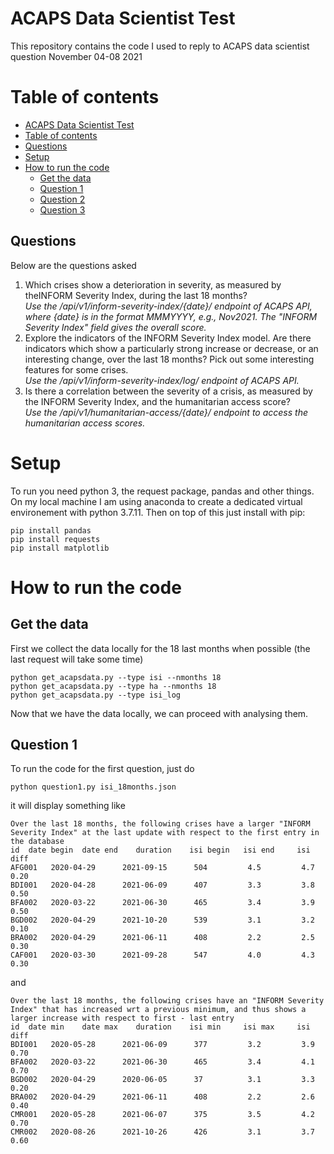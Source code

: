 ACAPS Data Scientist Test
=============

This repository contains the code I used to reply to ACAPS data scientist question November 04-08 2021

Table of contents
=================
  * [ACAPS Data Scientist Test](#ACAPS-Data-Scientist-Test)
  * [Table of contents](#table-of-contents)
  * [Questions](#questions)
  * [Setup](#setup)
  * [How to run the code](#how-to-run-the-code)
    * [Get the data](#get-the-data)
    * [Question 1](#question-1)
    * [Question 2](#question-2)
    * [Question 3](#question-3)

Questions
-
Below are the questions asked 
1. Which crises show a deterioration in severity, as measured by theINFORM Severity Index, during the last 18 months?  
   *Use the /api/v1/inform-severity-index/{date}/ endpoint of ACAPS API, where {date} is in the format MMMYYYY, e.g., Nov2021. The "INFORM Severity Index" field gives the overall score.*
2. Explore the indicators of the INFORM Severity Index model. Are
   there indicators which show a particularly strong increase or
   decrease, or an interesting change, over the last 18 months? Pick
   out some interesting features for some crises.  
*Use the /api/v1/inform-severity-index/log/ endpoint of ACAPS API.*
3. Is there a correlation between the severity of a crisis, as measured by the INFORM Severity Index, and the humanitarian access score?  
*Use the /api/v1/humanitarian-access/{date}/ endpoint to access the humanitarian access scores.*

Setup
=============
To run you need python 3, the request package, pandas and other
things. On my local machine I am using anaconda to create a dedicated
virtual environement with python 3.7.11. Then on top of this just
install with pip:
```
pip install pandas
pip install requests
pip install matplotlib
```

How to run the code
============
Get the data
-
First we collect the data locally for the 18 last months when possible (the last request will take some time)
```
python get_acapsdata.py --type isi --nmonths 18
python get_acapsdata.py --type ha --nmonths 18
python get_acapsdata.py --type isi_log

```
Now that we have the data locally, we can proceed with analysing them.

Question 1
-
To run the code for the first question, just do
```
python question1.py isi_18months.json 
```

it will display something like

```
Over the last 18 months, the following crises have a larger "INFORM Severity Index" at the last update with respect to the first entry in the database
id	date begin	date end	duration	isi begin	isi end		isi diff
AFG001 	 2020-04-29 	 2021-09-15 	 504 		 4.5 		 4.7 		 0.20
BDI001 	 2020-04-28 	 2021-06-09 	 407 		 3.3 		 3.8 		 0.50
BFA002 	 2020-03-22 	 2021-06-30 	 465 		 3.4 		 3.9 		 0.50
BGD002 	 2020-04-29 	 2021-10-20 	 539 		 3.1 		 3.2 		 0.10
BRA002 	 2020-04-29 	 2021-06-11 	 408 		 2.2 		 2.5 		 0.30
CAF001 	 2020-03-30 	 2021-09-28 	 547 		 4.0 		 4.3 		 0.30
```

and 

```
Over the last 18 months, the following crises have an "INFORM Severity Index" that has increased wrt a previous minimum, and thus shows a larger increase with respect to first - last entry
id	date min	date max	duration	isi min		isi max		isi diff
BDI001 	 2020-05-28 	 2021-06-09 	 377 		 3.2 		 3.9 		 0.70
BFA002 	 2020-03-22 	 2021-06-30 	 465 		 3.4 		 4.1 		 0.70
BGD002 	 2020-04-29 	 2020-06-05 	 37 		 3.1 		 3.3 		 0.20
BRA002 	 2020-04-29 	 2021-06-11 	 408 		 2.2 		 2.6 		 0.40
CMR001 	 2020-05-28 	 2021-06-07 	 375 		 3.5 		 4.2 		 0.70
CMR002 	 2020-08-26 	 2021-10-26 	 426 		 3.1 		 3.7 		 0.60
```
